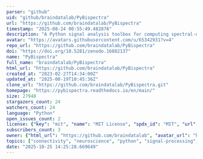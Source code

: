 ```yaml
---
parser: "github"
uid: "github/braindatalab/PyBispectra"
url: "https://github.com/braindatalab/PyBispectra"
timestamp: "2025-08-24 00:55:49.482876"
description: "A Python signal analysis toolbox for computing spectral-domain interactions using the bispectrum."
avatar: "https://avatars.githubusercontent.com/u/65342931?v=4"
repo_url: "https://github.com/braindatalab/PyBispectra"
doi: "https://doi.org/10.5281/zenodo.16882137"
name: "PyBispectra"
full_name: "braindatalab/PyBispectra"
html_url: "https://github.com/braindatalab/PyBispectra"
created_at: "2023-02-27T14:34:00Z"
updated_at: "2025-08-19T10:45:36Z"
clone_url: "https://github.com/braindatalab/PyBispectra.git"
homepage: "https://pybispectra.readthedocs.io/en/main/"
size: 27948
stargazers_count: 24
watchers_count: 24
language: "Python"
open_issues_count: 2
license: {"key": "mit", "name": "MIT License", "spdx_id": "MIT", "url": "https://api.github.com/licenses/mit", "node_id": "MDc6TGljZW5zZTEz"}
subscribers_count: 3
owner: {"html_url": "https://github.com/braindatalab", "avatar_url": "https://avatars.githubusercontent.com/u/65342931?v=4", "login": "braindatalab", "type": "Organization"}
topics: ["connectivity", "neuroscience", "python", "signal-processing", "spectral-analysis", "bicoherence", "bispectrum", "cross-frequency-coupling", "phase-amplitude-coupling", "time-delay-estimation", "amplitude-amplitude-coupling", "phase-phase-coupling", "waveform", "waveshape", "non-sinusoidal", "ssd", "hpmax", "spatiospectral"]
date: "2025-10-25 14:25:28.669649"
---
```

